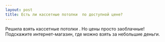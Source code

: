 ```yaml
---
layout: post 
title: Есть ли кассетные потолки  по доступной цене? 
--- 
```

Решила взять кассетные потолки . Но цены просто заоблачные! Подскажите интернет-магазин, где можно взять за небольшие деньги. 